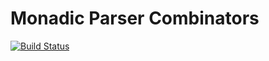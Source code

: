 # Monadic Parser Combinators

[![Build Status](https://travis-ci.org/acamino/parser-combinators.svg?branch=master)](https://travis-ci.org/acamino/parser-combinators)

